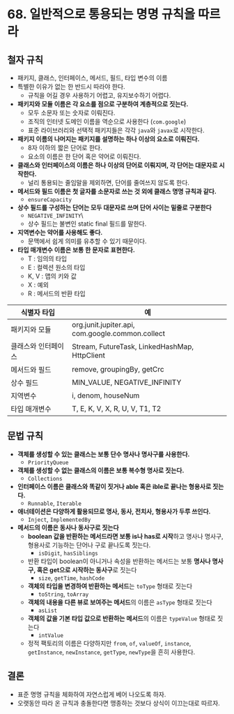 # 68. 일반적으로 통용되는 명명 규칙을 따르라
## 철자 규칙
- 패키지, 클래스, 인터페이스, 메서드, 필드, 타입 변수의 이름
- 특별한 이유가 없는 한 반드시 따라야 한다.
    - 규칙을 어길 경우 사용하기 어렵고, 유지보수하기 어렵다.
- **패키지와 모듈 이름은 각 요소를 점으로 구분하여 계층적으로 짓는다.**
    - 모두 소문자 또는 숫자로 이뤄진다.
    - 조직의 인터넷 도메인 이름을 역순으로 사용한다 (`com.google`)
    - 표준 라이브러리와 선택적 패키지들은 각각 `java`와 `javax`로 시작한다.
- **패키지 이름의 나머지는 패키지를 설명하는 하나 이상의 요소로 이뤄진다.**
    - 8자 이하의 짧은 단어로 한다.
    - 요소의 이름은 한 단어 혹은 약어로 이뤄진다.
- **클래스와 인터페이스의 이름은 하나 이상의 단어로 이뤄지며, 각 단어는 대문자로 시작한다.**
    - 널리 통용되는 줄임말을 제외하면, 단어를 줄여쓰지 않도록 한다.
- **메서드와 필드 이름은 첫 글자를 소문자로 쓰는 것 외에 클래스 명명 규칙과 같다.**
    - `ensureCapacity`
- **상수 필드를 구성하는 단어는 모두 대문자로 쓰며 단어 사이는 밑줄로 구분한다**
    - `NEGATIVE_INFINITY`\
    - 상수 필드는 불변인 static final 필드를 말한다.
- **지역변수는 약어를 사용해도 좋다.**
    - 문맥에서 쉽게 의미를 유추할 수 있기 때문이다.
- **타입 매개변수 이름은 보통 한 문자로 표현한다.**
    - T : 임의의 타입
    - E : 컬렉션 원소의 타입
    - K, V : 맵의 키와 값
    - X : 예외
    - R : 메서드의 반환 타입

| 식별자 타입 | 예 |
|-------------|-----|
| 패키지와 모듈 | org.junit.jupiter.api, com.google.common.collect |
| 클래스와 인터페이스 | Stream, FutureTask, LinkedHashMap, HttpClient |
| 메서드와 필드 | remove, groupingBy, getCrc |
| 상수 필드 | MIN_VALUE, NEGATIVE_INFINITY |
| 지역변수 | i, denom, houseNum |
| 타입 매개변수 | T, E, K, V, X, R, U, V, T1, T2 |


## 문법 규칙
- **객체를 생성할 수 있는 클래스는 보통 단수 명사나 명사구를 사용한다.**
    - `PriorityQueue`
- **객체를 생성할 수 없는 클래스의 이름은 보통 복수형 명사로 짓는다.**
    - `Collections`
- **인터페이스 이름은 클래스와 똑같이 짓거나 able 혹은 ible로 끝나는 형용사로 짓는다.**
    - `Runnable`, `Iterable`
- **애너테이션은 다양하게 활용되므로 명사, 동사, 전치사, 형용사가 두루 쓰인다.**
    - `Inject`, `ImplementedBy`
- **메서드의 이름은 동사나 동사구로 짓는다**
    - **boolean 값을 반환하는 메서드라면 보통 is나 has로 시작**하고 명사나 명사구, 형용사로 기능하는 단어나 구로 끝나도록 짓는다.
        - `isDigit`, `hasSiblings`
    - 반환 타입이 boolean이 아니거나 속성을 반환하는 메서드는 보통 **명사나 명사구, 혹은 get으로 시작하는 동사구**로 짓는다
        - `size`, `getTime`, `hashCode`
    - **객체의 타입을 변경하여 반환하는 메서드**는 `toType` 형태로 짓는다
        - `toString`, `toArray`
    - **객체의 내용을 다른 뷰로 보여주는 메서드**의 이름은 `asType` 형태로 짓는다
        - `asList`
    - **객체의 값을 기본 타입 값으로 반환하는 메서드**의 이름은 `typeValue` 형태로 짓는다
        - `intValue`
    - 정적 팩토리의 이름은 다양하지만 `from`, `of`, `valueOf`, `instance`, `getInstance`, `newInstance`, `getType`, `newType`을 흔히 사용한다.

## 결론
- 표준 명명 규칙을 체화하여 자연스럽게 베어 나오도록 하자.
- 오랫동안 따라 온 규칙과 충돌한다면 맹종하는 것보다 상식이 이끄는대로 따르자.
